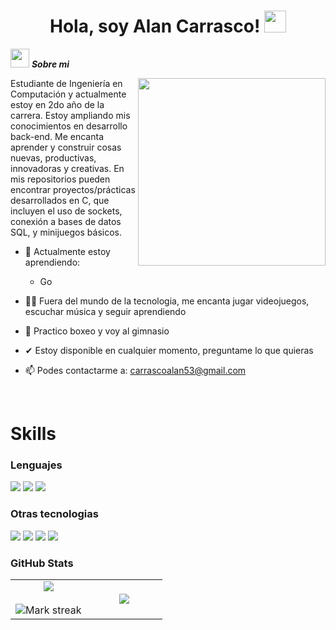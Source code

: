 <h1 align="center"><b>Hola, soy Alan Carrasco! </b><img src="https://media.giphy.com/media/hvRJCLFzcasrR4ia7z/giphy.gif" width="35"></h1>


<img src="https://media2.giphy.com/media/QssGEmpkyEOhBCb7e1/giphy.gif?cid=ecf05e47a0n3gi1bfqntqmob8g9aid1oyj2wr3ds3mg700bl&rid=giphy.gif" width="30px">&nbsp;***Sobre mi***

 <!-- Profile views -->
 <img src="https://64.media.tumblr.com/4ace9cb9b80a8e216d684acd8767f696/tumblr_pgk62qVLSf1tizxmzo1_1280.gif" align="right" height="300">
 
 <p align="left">
Estudiante de Ingeniería en Computación y actualmente estoy en 2do año de la carrera. Estoy ampliando mis conocimientos en desarrollo back-end. Me encanta aprender y construir cosas nuevas, productivas, innovadoras y creativas.
En mis repositorios pueden encontrar proyectos/prácticas desarrollados en C, que incluyen el uso de sockets, conexión a bases de datos SQL, y minijuegos básicos.


   
</p>

- 🌱 Actualmente estoy aprendiendo:
    - Go

- 👨‍💻 Fuera del mundo de la tecnologia, me encanta jugar videojuegos, escuchar música y seguir aprendiendo

- 🥊 Practico boxeo y voy al gimnasio

- ✔ Estoy disponible en cualquier momento, preguntame lo que quieras

- 📫 Podes contactarme a: carrascoalan53@gmail.com

<br>

# Skills 

<h3> Lenguajes </h3>
<span> 
  <img src="https://img.shields.io/badge/C-00599C?style=for-the-badge&logo=c&logoColor=white">
  <img src= "https://img.shields.io/badge/go-%2300ADD8.svg?style=for-the-badge&logo=go&logoColor=white">
  <img src= "https://img.shields.io/badge/Haskell-5e5086?style=for-the-badge&logo=haskell&logoColor=white">


</span>

<h3> Otras tecnologias </h3>
<span>
  <img src="https://img.shields.io/badge/Git-F05032?style=for-the-badge&logo=git&logoColor=white">
  <img src="https://img.shields.io/badge/github-%23121011.svg?style=for-the-badge&logo=github&logoColor=white">
  <img src="https://img.shields.io/badge/sqlite-%2307405e.svg?style=for-the-badge&logo=sqlite&logoColor=white">
  <img src="https://img.shields.io/badge/MySQL-00000F?style=for-the-badge&logo=mysql&logoColor=white">



<h3> GitHub Stats </h3>
</span>
<p align="center">
  <!--- stats (start) -->
<table align="center">
<tr border="none">
<td width="50%" align="center">
  
  <img  align="center"  src="https://github-readme-stats.vercel.app/api?username=AlanCarrascoGIT&theme=dark&show_icons=true&count_private=true" />
  <br></br>
  <img  title="🔥 Get streak stats for your profile at git.io/streak-stats" alt="Mark streak" src="https://github-readme-streak-stats.herokuapp.com/?user=AlanCarrascoGIT&theme=dark&hide_border=false" /> 
</td>

<td width="50%" align="center">

  <img  align="center"  src="https://github-readme-stats.anuraghazra1.vercel.app/api/top-langs/?username=AlanCarrascoGIT&theme=dark&hide_border=false&no-bg=true&no-frame=true&langs_count=10"/>
  
  </td>
</tr>
</table>
<!--- stats (end) -->
</p>     
